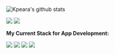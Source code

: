 ![Kpeara's github stats](https://github-readme-stats.vercel.app/api?username=kpeara&show_icons=true&theme=radical)

![](https://img.shields.io/badge/OS-*nix/windows-informational?style=flat&logo=linux&logoColor=white&color=black)
![](https://img.shields.io/badge/Editor-vim/vscode/intellij-informational?style=flat&logo=vim&logoColor=white&color=black)

<strong>My Current Stack for App Development:</strong>

![](https://img.shields.io/badge/Backend-java_spring/node_express-informational?style=flat&logo=spring&logoColor=white&color=black)
![](https://img.shields.io/badge/Frontend-react/angular-informational?style=flat&logo=react&logoColor=white&color=black)
![](https://img.shields.io/badge/State_Management-redux-informational?style=flat&logo=redux&logoColor=white&color=black)
![](https://img.shields.io/badge/DBMS-postgres-informational?style=flat&logo=<LOGO_NAME>&logoColor=white&color=black)

<!--
Consider Adding: LinkedIn under a section called Contact Me
Consider adding your personal site under a section called: My site (made with react and github pages (gatsby? might help with speed))
-->

<!-- consider this red color: FF5262 -->

